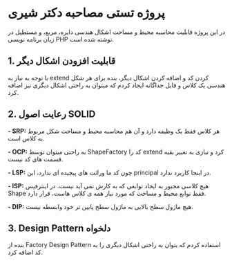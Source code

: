 # پروژه تستی مصاحبه دکتر شیری

در این پروژه قابلیت محاسبه محیط و مساحت اشکال هندسی دایره، مربع، و مستطیل در زبان برنامه نویسی PHP نوشته شده است.

## 1. قابلیت افزودن اشکال دیگر

با توجه به نیاز به extend کردن کد و اضافه کردن اشکال دیگر، بنده برای هر شکل هندسی یک کلاس و فایل جداگانه ایجاد کردم که میتوان به راحتی اشکال دیگری نیز اضافه کرد.

## 2. رعایت اصول SOLID

**- SRP:** هر کلاس فقط یک وظیفه دارد و آن هم محاسبه محیط و مساحت شکل مربوط به کلاس است.

**- OCP:** به راحتی میتوان توسط ShapeFactory کد را extend کرد و نیازی به تغییر بقیه قسمت های کد نیست.

**- LSP:** چون کد ما وراثت های پیچیده ای ندارد، این principal در اینجا کاربرد ندارد.

**- ISP:** هیچ کلاسی مجبور به ایجاد توابعی که به کارش نمی آید نیست. در اینترفیس Shape فقط توابع محیط و مساحت که مورد نیاز همه ی کلاس هاست، قرار دارد.

**- DIP:** هیچ ماژول سطح بالایی به ماژول سطح پایین تر خود وابسطه نیست.

## 3. Design Pattern دلخواه

بنده از Factory Design Pattern استفاده کردم که بتوان به راحتی اشکال دیگری را به کد اضافه کرد.
 
